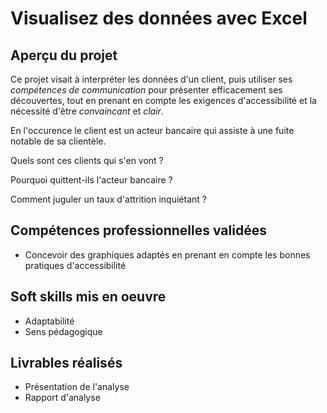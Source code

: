 # Visualisez des données avec Excel

## Aperçu du projet 

Ce projet visait à interpréter les données d'un client, puis utiliser ses *compétences  de communication* pour présenter efficacement ses découvertes, tout en prenant en compte les exigences d'accessibilité et la nécessité d'être *convaincant* et *clair*.





En l'occurence le client est un acteur bancaire qui assiste à une fuite notable de sa clientèle.

Quels sont ces clients qui s'en vont ?

Pourquoi quittent-ils l'acteur bancaire ?

Comment juguler un taux d'attrition inquiétant ?

## Compétences professionnelles validées

- Concevoir des graphiques adaptés en prenant en compte les bonnes pratiques d'accessibilité

## Soft skills mis en oeuvre

- Adaptabilité
- Sens pédagogique

## Livrables réalisés

- Présentation de l'analyse
- Rapport d'analyse
